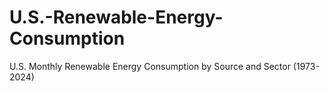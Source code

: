 # U.S.-Renewable-Energy-Consumption
U.S. Monthly Renewable Energy Consumption by Source and Sector (1973-2024)
